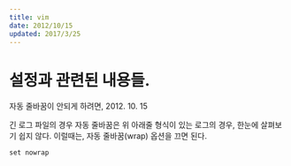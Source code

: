 ```yaml
---
title: vim
date: 2012/10/15
updated: 2017/3/25
---
```


# 설정과 관련된 내용들.

자동 줄바꿈이 안되게 하려면, 2012. 10. 15

긴 로그 파일의 경우 자동 줄바꿈은 위 아래줄 형식이 있는 로그의 경우, 한눈에 살펴보기 쉽지 않다.
이럴때는, 자동 줄바꿈(wrap) 옵션을 끄면 된다.

```
set nowrap
```
